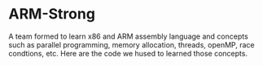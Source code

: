 # ARM-Strong
A team formed to learn x86 and ARM assembly language and
concepts such as parallel programming, memory allocation, threads, openMP, race condtions, etc.
Here are the code we hused to learned those concepts.

